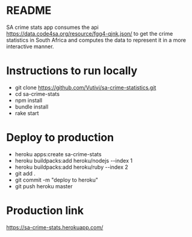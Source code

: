 # README

SA crime stats app consumes the api https://data.code4sa.org/resource/fgg4-qjnk.json/
to get the crime statistics in South Africa and computes the data to represent it in
a more interactive manner.

# Instructions to run locally

* git clone https://github.com/Vutivi/sa-crime-statistics.git
* cd sa-crime-stats
* npm install
* bundle install
* rake start

# Deploy to production

* heroku apps:create sa-crime-stats
* heroku buildpacks:add heroku/nodejs --index 1
* heroku buildpacks:add heroku/ruby --index 2
* git add .
* git commit -m "deploy to heroku"
* git push heroku master

# Production link

https://sa-crime-stats.herokuapp.com/
